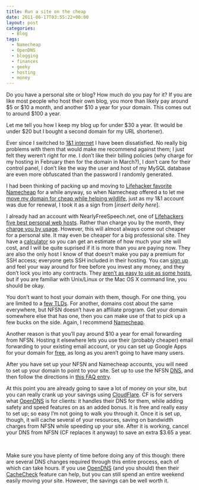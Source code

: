 ```yaml
---
title: Run a site on the cheap
date: 2011-06-17T03:55:22+00:00
layout: post
categories:
  - Blog
tags:
  - Namecheap
  - OpenDNS
  - blogging
  - finances
  - geeky
  - hosting
  - money
---
```

Do you have a personal site or blog? How much do you pay for it? If you are like most people who host their own blog, you more than likely pay around $5 or $10 a month, and another $10 a year for your domain. This comes out to around $100 a year.

Let me tell you how I keep my blog up for under $30 a year. (It would be under $20 but I bought a second domain for my URL shortener).

Ever since I switched to <a href="http://1and1.com/">1&1 internet</a> I have been dissatisfied. No really big problems with them that would make me recommend against them; I just felt they weren&#8217;t right for me. I don&#8217;t like their billing policies (why charge for my hosting in February then for the domain in March?), I don&#8217;t care for their control panel, I don&#8217;t like the way the user and host of my MySQL database are even more obfuscated than the password I randomly generated.

I had been thinking of packing up and moving to [Lifehacker favorite](http://lifehacker.com/5685843/best-domain-name-registrar-namecheap) [Namecheap](http://www.namecheap.com?aff=19511 "Disclaimer: this is an affiliate link.") for a while anyway, so when Namecheap offered a to let me [move my domain for cheap while helping wildlife](http://www.namecheap.com/default/aboutus/press-releases/11-03-31/Namecheap_com_donates_to_Save_the_Elephants_in_Response_to_the_Elephant_Hunt.aspx), just as my 1&1 account was due for renewal, I took it as a sign from [_insert deity here_].<!--more-->

I already had an account with NearlyFreeSpeech.net, one of [Lifehackers five best personal web hosts](http://lifehacker.com/5545568/five-best-personal-web-hosts). Rather than charge you by the month, they [charge you by usage](https://www.nearlyfreespeech.net/services/pricing). However, this will almost always come out cheaper for a personal site. It may even be cheaper for a big professional site. They have a [calculator](https://www.nearlyfreespeech.net/estimate) so you can get an estimate of how much your site will cost, and I will be quite suprised if it is more than you are paying now. They are also the only host I know of that doesn&#8217;t make you pay a premium for SSH access; everyone gets SSH included in their hosting. You can [sign up](https://www.nearlyfreespeech.net/signup/) and feel your way around for free before you invest any money, and they don&#8217;t lock you into any contracts. They [aren&#8217;t as easy to use as some hosts](https://www.nearlyfreespeech.net/about/faq#Easy), but if you are familiar with Unix/Linux or the Mac OS X command line, you should be okay.

You don&#8217;t want to host your domain with them, though. For one thing, you are limited to a [few TLDs](https://www.nearlyfreespeech.net/services/domains). For another, domains cost about the same everywhere, but NFSN doesn&#8217;t have an affiliate program. Get your domain somewhere else that has one, then you can make use of that to pick up a few bucks on the side. Again, I recommend [Namecheap](http://www.namecheap.com/?aff=19511 "Disclaimer: this is an affiliate link").

Another reason is that you&#8217;ll pay around $10 a year for email forwarding from NFSN. Hosting it elsewhere lets you use their (probably cheaper) email forwarding to your existing email account, or you can set up Google Apps for your domain for [free](http://www.google.com/apps/intl/en/group/index.html), as long as you aren&#8217;t going to have many users.

After you have set up your NFSN and Namecheap accounts, you will need to set up your domain to point to your site. Set up to use the NFSN <a title="Domain Name System" href="http://en.wikipedia.org/wiki/Domain_Name_System" rel="wikipedia">DNS</a>, and then follow the directions in [this FAQ entry](http://faq.nearlyfreespeech.net/section/domainnameservice/otherregistrar#otherregistrar).

At this point you are already going to save a lot of money on your site, but you can really crank up your savings using <a href="http://www.cloudflare.com">CloudFlare</a>. CF is for servers what <a href="http://www.opendns.com/">OpenDNS</a> is for clients: it handles their DNS for them, while adding safety and speed features on as an added bonus. It is free and really easy to set up; so easy I&#8217;m not going to walk you through it. Once it is set up, though, it will cache several of your resources, saving on bandwidth charges from NFSN while speeding up your site. After it is working, cancel your DNS from NFSN (CF replaces it anyway) to save an extra $3.65 a year.

&nbsp;

Make sure you have plenty of time before doing any of this though: there are several DNS changes required through this entire process, each of which can take hours. If you use [OpenDNS](http://opendns.com) (and you should) then their [CacheCheck](http://cache.opendns.com) feature can help, but you can still spend an entire weekend easily moving your site. However, the savings can be well worth it.